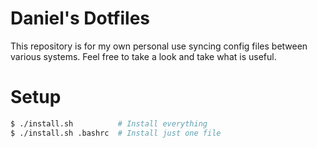 # Daniel's Dotfiles

This repository is for my own personal use syncing config files between various systems. Feel free to take a look and take what is useful.

# Setup
```bash
$ ./install.sh          # Install everything
$ ./install.sh .bashrc  # Install just one file
```

